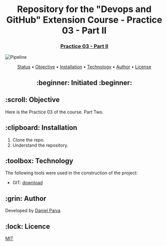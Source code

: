 <h1 align="center">Repository for the "Devops and GitHub" Extension Course - Practice 03 - Part II</h1>
<h3 align="center">
<a href="https://github.com/danhpaiva/university-git-devops-pratice03-part-II" target="_blank">Practice 03 - Part II</a>
</h3>

![Pipeline](https://github.com/danhpaiva/university-git-devops-pratice03-part-II/workflows/Pipeline/badge.svg)

<p align="center">
 <a href="#status">Status</a> • 
 <a href="#objective">Objective</a> •
 <a href="#installation">Installation</a> • 
 <a href="#technology">Technology</a> • 
 <a href="#author">Author</a> •
 <a href="#licence">License</a>
</p>

<h2 align="center" id=status> 
	:beginner: Initiated :beginner:
</h2>

<h2 id=objective>:scroll: Objective</h2>
<p>Here is the Practice 03 of the course. Part Two.</p>

<h2 id=installation>:clipboard: Installation</h2>

1. Clone the repo.
2. Understand the repository.

<h2 id=technology>:toolbox: Technology</h2>

The following tools were used in the construction of the project:

- GIT: <a href="https://git-scm.com/">download</a>

<h2 id=author>:grin: Author</h2>

Developed by <a href="https://www.linkedin.com/in/danhpaiva/" target="_blank">Daniel Paiva</a>

<h2 id=licence>:lock: Licence</h2>
<a href="https://github.com/danhpaiva/university-git-devops-pratice03-part-II" target="_blank">MIT</a>